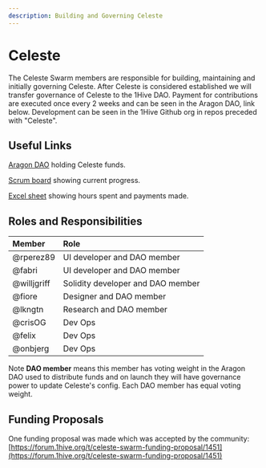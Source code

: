 ```yaml
---
description: Building and Governing Celeste
---
```


# Celeste

The Celeste Swarm members are responsible for building, maintaining and initially governing Celeste. After Celeste is considered established we will transfer governance of Celeste to the 1Hive DAO. Payment for contributions are executed once every 2 weeks and can be seen in the Aragon DAO, link below. Development can be seen in the 1Hive Github org in repos preceded with "Celeste".

## Useful Links

[Aragon DAO](https://aragon.1hive.org/#/celeste) holding Celeste funds.  
  
[Scrum board](https://app.zenhub.com/workspaces/celeste-5f7f3362db531f00238c09ef/board) showing current progress.

[Excel sheet](https://docs.google.com/spreadsheets/d/1h2uippeueDD_lg5XTE70l3mCUU9lgxHyxie8OsAbbFg/edit#gid=0) showing hours spent and payments made.

## Roles and Responsibilities

| Member | Role |
| :--- | :--- |
| @rperez89 | UI developer and DAO member |
| @fabri | UI developer and DAO member |
| @willjgriff | Solidity developer and DAO member |
| @fiore | Designer and DAO member |
| @lkngtn | Research and DAO member |
| @crisOG | Dev Ops |
| @felix | Dev Ops |
| @onbjerg | Dev Ops |

Note **DAO member** means this member has voting weight in the Aragon DAO used to distribute funds and on launch they will have governance power to update Celeste's config. Each DAO member has equal voting weight.

## Funding Proposals

One funding proposal was made which was accepted by the community: [https://forum.1hive.org/t/celeste-swarm-funding-proposal/1451](https://forum.1hive.org/t/celeste-swarm-funding-proposal/1451) 

